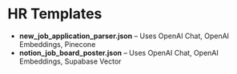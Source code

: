# HR Templates

- **new_job_application_parser.json** – Uses OpenAI Chat, OpenAI Embeddings, Pinecone
- **notion_job_board_poster.json** – Uses OpenAI Chat, OpenAI Embeddings, Supabase Vector